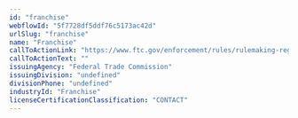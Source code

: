 ```yaml
---
id: "franchise"
webflowId: "5f7728df5ddf76c5173ac42d"
urlSlug: "franchise"
name: "Franchise"
callToActionLink: "https://www.ftc.gov/enforcement/rules/rulemaking-regulatory-reform-proceedings/franchise-rule"
callToActionText: ""
issuingAgency: "Federal Trade Commission"
issuingDivision: "undefined"
divisionPhone: "undefined"
industryId: "Franchise"
licenseCertificationClassification: "CONTACT"
---
```

